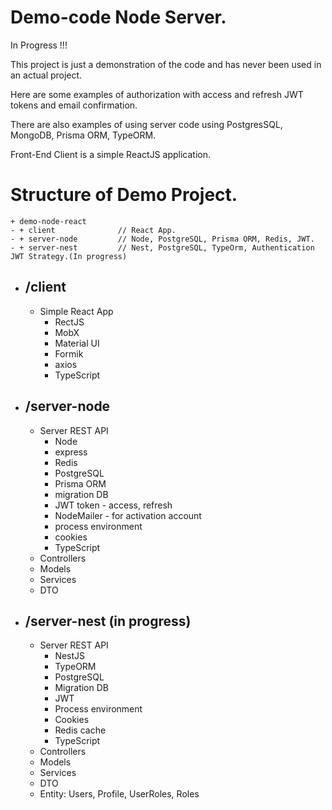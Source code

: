 # Demo-code Node Server.
In Progress !!!

This project is just a demonstration of the code and has never been used in an actual project.

Here are some examples of authorization with access and refresh JWT tokens and email confirmation.

There are also examples of using server code using PostgresSQL, MongoDB, Prisma ORM, TypeORM.

Front-End Client is a simple ReactJS application.

# Structure of Demo Project.
```
+ demo-node-react
- + client              // React App.
- + server-node         // Node, PostgreSQL, Prisma ORM, Redis, JWT.
- + server-nest         // Nest, PostgreSQL, TypeOrm, Authentication JWT Strategy.(In progress)
```

- ## /client
  - Simple React App
    - RectJS
    - MobX
    - Material UI
    - Formik
    - axios
    - TypeScript

- ## /server-node
  - Server REST API
    - Node
    - express
    - Redis
    - PostgreSQL
    - Prisma ORM
    - migration DB
    - JWT token - access, refresh
    - NodeMailer - for activation account
    - process environment
    - cookies
    - TypeScript
  - Controllers
  - Models
  - Services
  - DTO

- ## /server-nest (in progress)
  - Server REST API
    - NestJS
    - TypeORM
    - PostgreSQL
    - Migration DB
    - JWT
    - Process environment
    - Cookies
    - Redis cache
    - TypeScript
  - Controllers
  - Models
  - Services
  - DTO
  - Entity: Users, Profile, UserRoles, Roles
